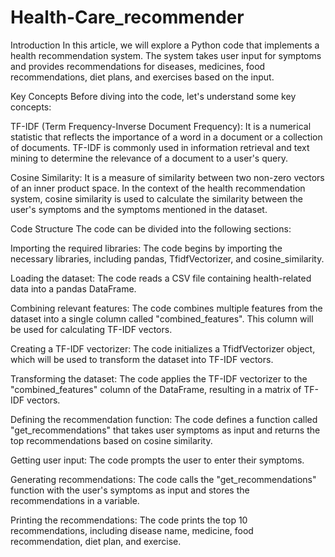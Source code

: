# Health-Care_recommender
Introduction
In this article, we will explore a Python code that implements a health recommendation system. The system takes user input for symptoms and provides recommendations for diseases, medicines, food recommendations, diet plans, and exercises based on the input.

Key Concepts
Before diving into the code, let's understand some key concepts:

TF-IDF (Term Frequency-Inverse Document Frequency): It is a numerical statistic that reflects the importance of a word in a document or a collection of documents. TF-IDF is commonly used in information retrieval and text mining to determine the relevance of a document to a user's query.

Cosine Similarity: It is a measure of similarity between two non-zero vectors of an inner product space. In the context of the health recommendation system, cosine similarity is used to calculate the similarity between the user's symptoms and the symptoms mentioned in the dataset.

Code Structure
The code can be divided into the following sections:

Importing the required libraries: The code begins by importing the necessary libraries, including pandas, TfidfVectorizer, and cosine_similarity.

Loading the dataset: The code reads a CSV file containing health-related data into a pandas DataFrame.

Combining relevant features: The code combines multiple features from the dataset into a single column called "combined_features". This column will be used for calculating TF-IDF vectors.

Creating a TF-IDF vectorizer: The code initializes a TfidfVectorizer object, which will be used to transform the dataset into TF-IDF vectors.

Transforming the dataset: The code applies the TF-IDF vectorizer to the "combined_features" column of the DataFrame, resulting in a matrix of TF-IDF vectors.

Defining the recommendation function: The code defines a function called "get_recommendations" that takes user symptoms as input and returns the top recommendations based on cosine similarity.

Getting user input: The code prompts the user to enter their symptoms.

Generating recommendations: The code calls the "get_recommendations" function with the user's symptoms as input and stores the recommendations in a variable.

Printing the recommendations: The code prints the top 10 recommendations, including disease name, medicine, food recommendation, diet plan, and exercise.
